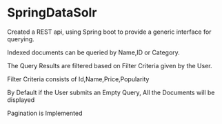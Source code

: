 # SpringDataSolr
Created a REST api, using Spring boot to provide a generic interface for querying.

Indexed documents can be queried by Name,ID or Category.

The Query Results are filtered based on Filter Criteria given by the User.

Filter Criteria consists of Id,Name,Price,Popularity

By Default if the User submits an Empty Query, All the Documents will be displayed

Pagination is Implemented
